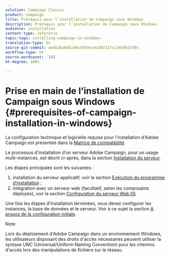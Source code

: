 ```yaml
---
solution: Campaign Classic
product: campaign
title: Prérequis pour l’installation de Campaign sous Windows
description: Prérequis pour l’installation de Campaign sous Windows
audience: installation
content-type: reference
topic-tags: installing-campaign-in-windows-
translation-type: ht
source-git-commit: ae4b2ba6db140cdfb9ec4a38231fcc3e54b1478c
workflow-type: ht
source-wordcount: '142'
ht-degree: 100%

---
```



# Prise en main de l’installation de Campaign sous Windows {#prerequisites-of-campaign-installation-in-windows}

La configuration technique et logicielle requise pour l&#39;installation d&#39;Adobe Campaign est présentée dans la [Matrice de compatibilité](../../rn/using/compatibility-matrix.md).

Le processus d’installation d’un serveur Adobe Campaign, pour un usage multi-instances, est décrit ci-après, dans la section [Installation du serveur](../../installation/using/installing-the-server.md).

Les étapes principales sont les suivantes :

1. installation du serveur applicatif, voir la section [Exécution du programme d’installation](../../installation/using/installing-the-server.md#executing-the-installation-program) ;
1. intégration avec un serveur web (facultatif, selon les composants déployés), voir la section [Configuration du serveur Web IIS](../../installation/using/integration-into-a-web-server-for-windows.md#configuring-the-iis-web-server).

Une fois les étapes d’installation terminées, vous devez configurer les instances, la base de données et le serveur. Voir à ce sujet la section [A propos de la configuration initiale](../../installation/using/about-initial-configuration.md).

>[!NOTE]
>
>Lors du déploiement d&#39;Adobe Campaign dans un environnement Windows, les utilisateurs disposant des droits d&#39;accès nécessaires peuvent utiliser la syntaxe UNC (Universal/Uniform Naming Convention) pour les chemins d&#39;accès lors des manipulations de fichiers sur le réseau.

